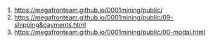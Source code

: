 1. <https://megafronteam.github.io/0001mining/public/>
2. <https://megafronteam.github.io/0001mining/public/09-shipping&payments.html>
3. <https://megafronteam.github.io/0001mining/public/00-modal.html>